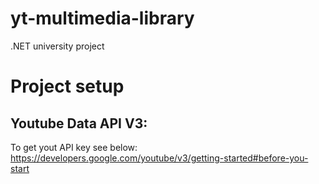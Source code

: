 # yt-multimedia-library
.NET university project

# Project setup
## Youtube Data API V3:
To get yout API key see below:
https://developers.google.com/youtube/v3/getting-started#before-you-start

